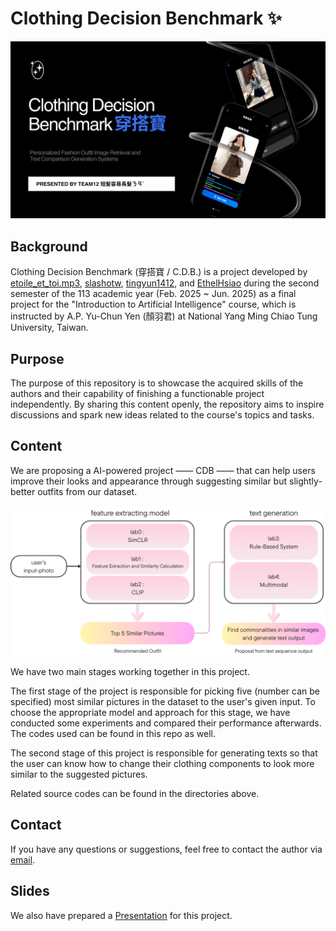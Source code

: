 # Clothing Decision Benchmark ✨

![](./static/splash.png)
## Background

Clothing Decision Benchmark (穿搭寶 / C.D.B.) is a project developed by [etoile_et_toi.mp3](https://github.com/etoile-et-toi-mp3), [slashotw](https://github.com/slashotw), [tingyun1412](https://github.com/tingyun1412), and [EthelHsiao](https://github.com/EthelHsiao) during the second semester of the 113 academic year (Feb. 2025 ~ Jun. 2025) as a final project for the "Introduction to Artificial Intelligence" course, which is instructed by A.P. Yu-Chun Yen (顏羽君) at National Yang Ming Chiao Tung University, Taiwan.

## Purpose

The purpose of this repository is to showcase the acquired skills of the authors and their capability of finishing a functionable project independently. By sharing this content openly, the repository aims to inspire discussions and spark new ideas related to the course's topics and tasks.

## Content

We are proposing a AI-powered project —— CDB —— that can help users improve their looks and appearance through suggesting similar but slightly-better outfits from our dataset.

![The workflow of this project](./figures/workflow.png)

We have two main stages working together in this project.

The first stage of the project is responsible for picking five (number can be specified) most similar pictures in the dataset to the user's given input. To choose the appropriate model and approach for this stage, we have conducted some experiments and compared their performance afterwards. The codes used can be found in this repo as well.

The second stage of this project is responsible for generating texts so that the user can know how to change their clothing 
components to look more similar to the suggested pictures.

Related source codes can be found in the directories above.

## Contact

If you have any questions or suggestions, feel free to contact the author via [email](mailto:willyfu0905.cs12@nycu.edu.tw).

## Slides

We also have prepared a [Presentation](https://www.canva.com/design/DAGpRUsVvz4/J7LZmdsA9lcImkqvaCerBg/edit) for this project.
